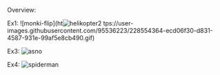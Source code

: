 Overview:

Ex1: 
![monki-flip](ht![helikopter2](https://user-images.githubusercontent.com/95536223/228555192-6bbab766-2771-49c9-9679-7f24ac3fc5f1.jpg)
tps://user-images.githubusercontent.com/95536223/228554364-ecd06f30-d831-4587-931e-99af5e8cb490.gif)


Ex3: 
![asno](https://user-images.githubusercontent.com/95536223/228554409-4b727f10-e8c7-43d5-8937-6d40bb4cf28d.png)

Ex4:
![spiderman](https://user-images.githubusercontent.com/95536223/228555846-cd96ce53-8110-4e20-bc33-04c3be09d67c.jpg)
